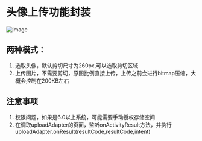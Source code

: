 # 头像上传功能封装

![image](https://github.com/noiary/upload-image/blob/master/demo.gif)
## 两种模式：
1. 选取头像，默认剪切尺寸为260px,可以选取剪切区域
2. 上传图片，不需要剪切，原图比例直接上传，上传之前会进行bitmap压缩，大概会控制在200KB左右

## 注意事项
 1. 权限问题，如果是6.0以上系统，可能需要手动授权存储空间
 2. 在调取uploadAdapter的页面，监听onActivityResult方法，并执行uploadAdapter.onResult(resultCode,resultCode,intent)
